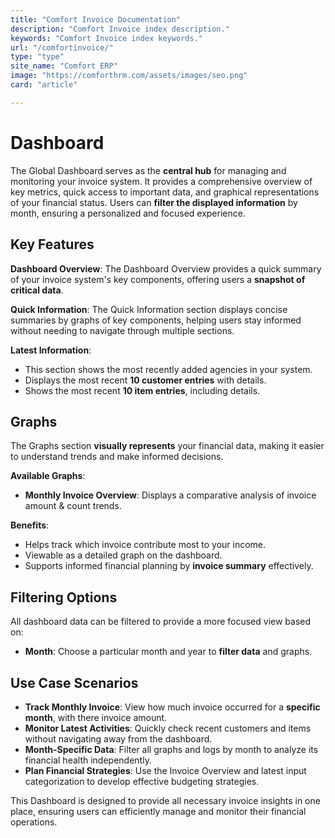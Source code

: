 ```yaml
---
title: "Comfort Invoice Documentation"
description: "Comfort Invoice index description."
keywords: "Comfort Invoice index keywords."
url: "/comfortinvoice/"
type: "type"
site_name: "Comfort ERP"
image: "https://comforthrm.com/assets/images/seo.png"
card: "article"

---
```


# Dashboard

The Global Dashboard serves as the **central hub** for managing and monitoring your invoice system. It provides a comprehensive overview of key metrics, quick access to important data, and graphical representations of your financial status. Users can **filter the displayed information** by month, ensuring a personalized and focused experience.

## Key Features ##

**Dashboard Overview**:
The Dashboard Overview provides a quick summary of your invoice system's key components, offering users a **snapshot of critical data**.

**Quick Information**:
The Quick Information section displays concise summaries by graphs of key components, helping users stay informed without needing to navigate through multiple sections.

**Latest Information**:
+ This section shows the most recently added agencies in your system.
+ Displays the most recent **10 customer entries** with details.
+ Shows the most recent **10 item entries**, including details.

## Graphs ##
The Graphs section **visually represents** your financial data, making it easier to understand trends and make informed decisions.

**Available Graphs**:
+ **Monthly Invoice Overview**: Displays a comparative analysis of invoice amount & count trends.

**Benefits**:
+ Helps track which invoice contribute most to your income.
+ Viewable as a detailed graph on the dashboard.
+ Supports informed financial planning by **invoice summary** effectively.

## Filtering Options ##
All dashboard data can be filtered to provide a more focused view based on:
+ **Month**: Choose a particular month and year to **filter data** and graphs.

## Use Case Scenarios ##
+ **Track Monthly Invoice**: View how much invoice occurred for a **specific month**, with there invoice amount.
+ **Monitor Latest Activities**: Quickly check recent customers and items without navigating away from the dashboard.
+ **Month-Specific Data**: Filter all graphs and logs by month to analyze its financial health independently.
+ **Plan Financial Strategies**: Use the Invoice Overview and latest input categorization to develop effective budgeting strategies.

This Dashboard is designed to provide all necessary invoice insights in one place, ensuring users can efficiently manage and monitor their financial operations.